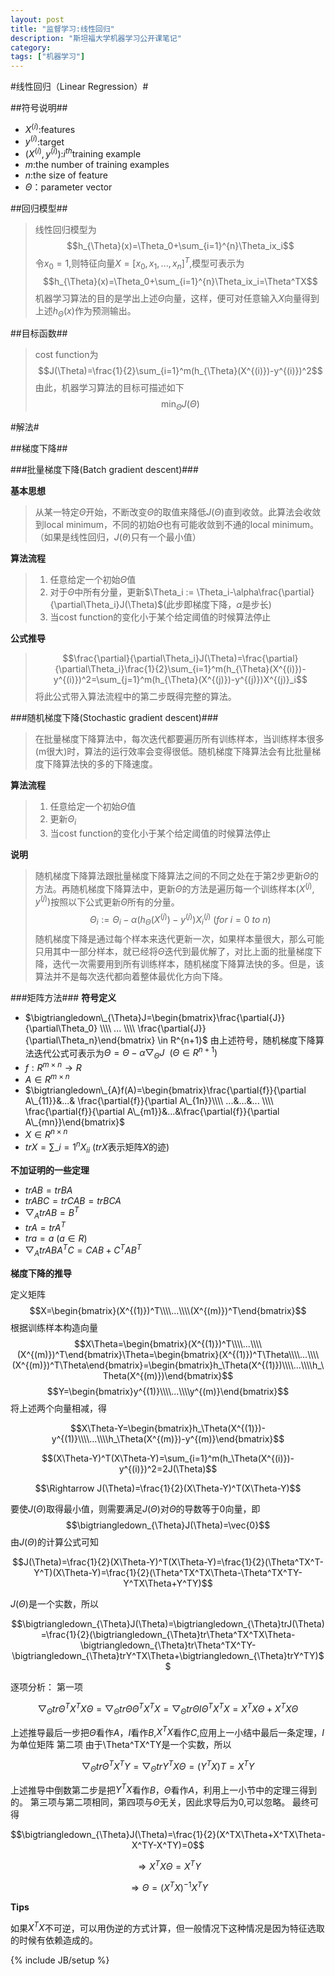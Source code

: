 ```yaml
---
layout: post
title: "监督学习:线性回归"
description: "斯坦福大学机器学习公开课笔记"
category:
tags: ["机器学习"]
---
```


#线性回归（Linear Regression）#

##符号说明##
* $X^{(i)}$:features
* $y^{(i)}$:target
* $(X^{(i)},y^{(i)})$:$i^{th}$training example
* $m$:the number of training examples
* $n$:the size of feature
* $\Theta$：parameter vector

##回归模型##
> 线性回归模型为$$h_{\Theta}(x)=\Theta_0+\sum_{i=1}^{n}\Theta_ix_i$$
> 令$x_0=1$,则特征向量$X=[x_0,x_1,...,x_n]^T$,模型可表示为
> $$h_{\Theta}(x)=\Theta_0+\sum_{i=1}^{n}\Theta_ix_i=\Theta^TX$$
> 机器学习算法的目的是学出上述$\Theta$向量，这样，便可对任意输入$X$向量得到上述$h_{\Theta}(x)$作为预测输出。

##目标函数##
> cost function为$$J(\Theta)=\frac{1}{2}\sum_{i=1}^m(h_{\Theta}(X^{(i)})-y^{(i)})^2$$由此，机器学习算法的目标可描述如下 $$\min_{\Theta}J(\Theta)$$

#解法#

##梯度下降##

###批量梯度下降(Batch gradient descent)###

**基本思想**

> 从某一特定$\Theta$开始，不断改变$\Theta$的取值来降低$J(\Theta)$直到收敛。此算法会收敛到local minimum，不同的初始$\Theta$也有可能收敛到不通的local minimum。（如果是线性回归，$J(\theta)$只有一个最小值）

**算法流程**

> 1. 任意给定一个初始$\Theta$值
> 2. 对于$\Theta$中所有分量，更新$\Theta_i := \Theta_i-\alpha\frac{\partial}{\partial\Theta_i}J(\Theta)$(此步即梯度下降，$\alpha$是步长)
> 3. 当cost function的变化小于某个给定阈值的时候算法停止

**公式推导**

> $$\frac{\partial}{\partial\Theta_i}J(\Theta)=\frac{\partial}{\partial\Theta_i}\frac{1}{2}\sum_{i=1}^m(h_{\Theta}(X^{(i)})-y^{(i)})^2=\sum_{j=1}^m(h_{\Theta}(X^{(j)})-y^{(j)})X^{(j)}_i$$
> 将此公式带入算法流程中的第二步既得完整的算法。

###随机梯度下降(Stochastic gradient descent)###

> 在批量梯度下降算法中，每次迭代都要遍历所有训练样本，当训练样本很多(m很大)时，算法的运行效率会变得很低。随机梯度下降算法会有比批量梯度下降算法快的多的下降速度。

**算法流程**

> 1. 任意给定一个初始$\Theta$值
> 2. 更新$\Theta_i$
> 3. 当cost function的变化小于某个给定阈值的时候算法停止

**说明**

> 随机梯度下降算法跟批量梯度下降算法之间的不同之处在于第2步更新$\Theta$的方法。再随机梯度下降算法中，更新$\Theta$的方法是遍历每一个训练样本$(X^{(j)},y^{(j)})$按照以下公式更新$\Theta$所有的分量。
> $$\Theta_i:=\Theta_i-\alpha(h_{\Theta}(X^{(j)})-y^{(j)})X^{(j)}_i\ (for\ i = 0\ to\ n)$$
> 随机梯度下降是通过每个样本来迭代更新一次，如果样本量很大，那么可能只用其中一部分样本，就已经将$\Theta$迭代到最优解了，对比上面的批量梯度下降，迭代一次需要用到所有训练样本，随机梯度下降算法快的多。但是，该算法并不是每次迭代都向着整体最优化方向下降。

###矩阵方法###
**符号定义**

- $\bigtriangledown\_{\Theta}J=\begin{bmatrix}\frac{\partial{J}}{\partial\Theta_0} \\\\ ... \\\\ \frac{\partial{J}}{\partial\Theta_n}\end{bmatrix} \in R^{n+1}$
    由上述符号，随机梯度下降算法迭代公式可表示为$\Theta=\Theta-\alpha\bigtriangledown_{\Theta}J\ \ (\Theta\in R^{n+1})$
- $f:R^{m\times n}\to R$
- $A \in R^{m\times n}$
- $\bigtriangledown\_{A}f(A)=\begin{bmatrix}\frac{\partial{f}}{\partial A\_{11}}&...& \frac{\partial{f}}{\partial A\_{1n}}\\\\ ...&...&... \\\\ \frac{\partial{f}}{\partial A\_{m1}}&...&\frac{\partial{f}}{\partial A\_{mn}}\end{bmatrix}$
- $X \in R^{n\times n}$
- $trX=\sum\_{i=1}^{n}X_{ii}$ ($trX$表示矩阵$X$的迹)

**不加证明的一些定理**

- $trAB=trBA$
- $trABC=trCAB=trBCA$
- $\bigtriangledown_{A}trAB=B^T$
- $trA=trA^T$
- $tra=a\ (a\in R)$
- $\bigtriangledown_{A}trABA^TC=CAB+C^TAB^T$

**梯度下降的推导**

定义矩阵$$X=\begin{bmatrix}(X^{(1)})^T\\\\...\\\\(X^{(m)})^T\end{bmatrix}$$
根据训练样本构造向量
$$X\Theta=\begin{bmatrix}(X^{(1)})^T\\\\...\\\\(X^{(m)})^T\end{bmatrix}\Theta=\begin{bmatrix}(X^{(1)})^T\Theta\\\\...\\\\(X^{(m)})^T\Theta\end{bmatrix}=\begin{bmatrix}h_\Theta(X^{(1)})\\\\...\\\\h_\Theta(X^{(m)})\end{bmatrix}$$
$$Y=\begin{bmatrix}y^{(1)}\\\\...\\\\y^{(m)}\end{bmatrix}$$
将上述两个向量相减，得

$$X\Theta-Y=\begin{bmatrix}h_\Theta(X^{(1)})-y^{(1)}\\\\...\\\\h_\Theta(X^{(m)})-y^{(m)}\end{bmatrix}$$

$$(X\Theta-Y)^T(X\Theta-Y)=\sum_{i=1}^m(h_\Theta(X^{(i)})-y^{(i)})^2=2J(\Theta)$$

$$\Rightarrow J(\Theta)=\frac{1}{2}(X\Theta-Y)^T(X\Theta-Y)$$

要使$J(\Theta)$取得最小值，则需要满足$J(\Theta)$对$\Theta$的导数等于0向量，即
$$\bigtriangledown_{\Theta}J(\Theta)=\vec{0}$$
由$J(\Theta)$的计算公式可知

$$J(\Theta)=\frac{1}{2}(X\Theta-Y)^T(X\Theta-Y)=\frac{1}{2}(\Theta^TX^T-Y^T)(X\Theta-Y)=\frac{1}{2}(\Theta^TX^TX\Theta-\Theta^TX^TY-Y^TX\Theta+Y^TY)$$

$J(\Theta)$是一个实数，所以

$$\bigtriangledown_{\Theta}J(\Theta)=\bigtriangledown_{\Theta}trJ(\Theta)=\frac{1}{2}(\bigtriangledown_{\Theta}tr\Theta^TX^TX\Theta-\bigtriangledown_{\Theta}tr\Theta^TX^TY-\bigtriangledown_{\Theta}trY^TX\Theta+\bigtriangledown_{\Theta}trY^TY)$$

逐项分析：
第一项

$$\bigtriangledown_{\Theta}tr\Theta^TX^TX\Theta=\bigtriangledown_{\Theta}tr\Theta\Theta^TX^TX=\bigtriangledown_{\Theta}tr\Theta I\Theta^TX^TX=X^TX\Theta+X^TX\Theta$$

上述推导最后一步把$\Theta$看作$A$，$I$看作$B$,$X^TX$看作$C$,应用上一小结中最后一条定理，$I$为单位矩阵
第二项
由于\Theta^TX^TY是一个实数，所以

$$\bigtriangledown_{\Theta}tr\Theta^TX^TY=\bigtriangledown_{\Theta}trY^TX\Theta=(Y^TX)T=X^TY$$

上述推导中倒数第二步是把$Y^TX$看作$B$，$\Theta$看作$A$，利用上一小节中的定理三得到的。
第三项与第二项相同，第四项与$\Theta$无关，因此求导后为0,可以忽略。
最终可得

$$\bigtriangledown_{\Theta}J(\Theta)=\frac{1}{2}(X^TX\Theta+X^TX\Theta-X^TY-X^TY)=0$$

$$\Rightarrow X^TX\Theta=X^TY$$

$$\Rightarrow \Theta=(X^TX)^{-1}X^TY$$

**Tips**

如果$X^TX$不可逆，可以用伪逆的方式计算，但一般情况下这种情况是因为特征选取的时候有依赖造成的。

{% include JB/setup %}
